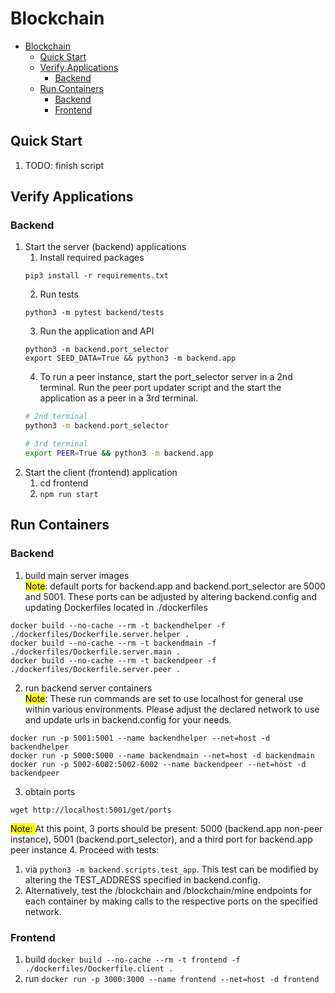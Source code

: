 # Blockchain

- [Blockchain](#blockchain)
  - [Quick Start](#quick-start)
  - [Verify Applications](#verify-applications)
    - [Backend](#backend)
  - [Run Containers](#run-containers)
    - [Backend](#backend-1)
    - [Frontend](#frontend)

## Quick Start
1. TODO: finish script
## Verify Applications
### Backend
1. Start the server (backend) applications
   1. Install required packages
   ```
   pip3 install -r requirements.txt
   ```
   2. Run tests
   ```
   python3 -m pytest backend/tests
   ```
   3. Run the application and API
   ```
   python3 -m backend.port_selector
   export SEED_DATA=True && python3 -m backend.app
   ```
   4. To run a peer instance, start the port_selector server in a 2nd terminal. Run the peer port updater script and the start the application as a peer in a 3rd terminal.
   ```sh
   # 2nd terminal
   python3 -m backend.port_selector

   # 3rd terminal
   export PEER=True && python3 -m backend.app
   ```
2. Start the client (frontend) application
   1. cd frontend
   2. `npm run start`
## Run Containers
### Backend
1. build main server images <br>
<mark>Note</mark>: default ports for backend.app and backend.port_selector are 5000 and 5001. These ports can be adjusted by altering backend.config and updating Dockerfiles located in ./dockerfiles
```
docker build --no-cache --rm -t backendhelper -f ./dockerfiles/Dockerfile.server.helper .
docker build --no-cache --rm -t backendmain -f ./dockerfiles/Dockerfile.server.main .
docker build --no-cache --rm -t backendpeer -f ./dockerfiles/Dockerfile.server.peer .
```
2. run backend server containers <br>
<mark>Note</mark>: These run commands are set to use localhost for general use within various environments. Please adjust the declared network to use and update urls in backend.config for your needs.
```
docker run -p 5001:5001 --name backendhelper --net=host -d backendhelper
docker run -p 5000:5000 --name backendmain --net=host -d backendmain
docker run -p 5002-6002:5002-6002 --name backendpeer --net=host -d backendpeer
```
3. obtain ports
```
wget http://localhost:5001/get/ports
```
<mark>Note: </mark> At this point, 3 ports should be present: 5000 (backend.app non-peer instance), 5001 (backend.port_selector), and a third port for backend.app peer instance
4. Proceed with tests:
   1. via `python3 -m backend.scripts.test_app`. This test can be modified by altering the TEST_ADDRESS specified in backend.config.
   2. Alternatively, test the /blockchain and /blockchain/mine endpoints for each container by making calls to the respective ports on the specified network.

### Frontend
1. build `docker build --no-cache --rm -t frontend -f ./dockerfiles/Dockerfile.client .`
2. run `docker run -p 3000:3000 --name frontend --net=host -d frontend`